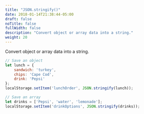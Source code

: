 ```yaml
---
title: "JSON.stringify()"
date: 2018-01-14T21:38:44-05:00
draft: false
noTitle: false
fullWidth: false
description: "Convert object or array data into a string."
weight: 20
---
```


Convert object or array data into a string.

```js
// Save an object
let lunch = {
	sandwich: 'turkey',
	chips: 'Cape Cod',
	drink: 'Pepsi'
};
localStorage.setItem('lunchOrder', JSON.stringify(lunch));

// Save an array
let drinks = ['Pepsi', 'water', 'lemonade'];
localStorage.setItem('drinkOptions', JSON.stringify(drinks));
```